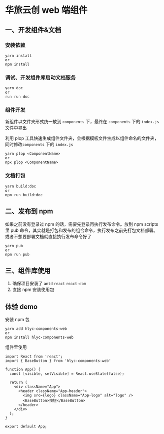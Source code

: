 # 华旅云创 web 端组件

## 一、开发组件&文档

### 安装依赖

```
yarn install
or
npm install
```

### 调试、开发组件库启动文档服务

```
yarn doc
or
run run doc
```

### 组件开发

新组件以文件夹形式统一放到 `components` 下，最终在 `components` 下的 `index.js` 文件中导出

利用 plop 工具快速生成组件文件夹，会根据模板文件生成以组件命名的文件夹，同时修改`components` 下的 `index.js`

```
yarn plop <ComponentName>
or
npx plop <ComponentName>
```

### 文档打包

```
yarn build:doc
or
npm run build:doc
```

## 二、发布到 npm

如果之前没有登录过 npm 的话，需要先登录再执行发布命令。放到 npm scripts 里 pub 命令，其实就是打包和发布的组合命令，执行发布之前先打包文档部署。或者不想要部署文档就直接执行发布命令好了

```
yarn pub
or
npm run pub
```

## 三、组件库使用

1. 确保项目安装了 `antd` `react` `react-dom`
2. 直接 npm 安装使用包

## 体验 demo

安装 npm 包

```
yarn add hlyc-components-web
or
npm install hlyc-components-web
```

组件里使用

```
import React from 'react';
import { BaseButton } from 'hlyc-components-web'

function App() {
  const [visible, setVisible] = React.useState(false);

  return (
    <div className="App">
      <header className="App-header">
        <img src={logo} className="App-logo" alt="logo" />
        <BaseButton>按钮</BaseButton>
      </header>
    </div>
  );
}

export default App;
```
